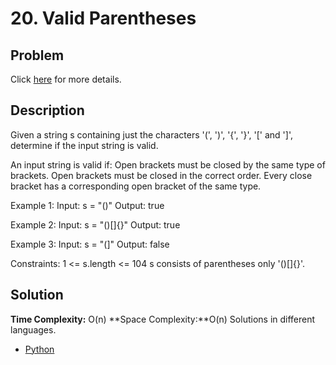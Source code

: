 # 20. Valid Parentheses
## Problem
Click [here](https://leetcode.com/problems/valid-parentheses/description/) for more details.

## Description
Given a string s containing just the characters '(', ')', '{', '}', '[' and ']', determine if the input string is valid.

An input string is valid if:
Open brackets must be closed by the same type of brackets.
Open brackets must be closed in the correct order.
Every close bracket has a corresponding open bracket of the same type.
 

Example 1:
Input: s = "()"
Output: true

Example 2:
Input: s = "()[]{}"
Output: true

Example 3:
Input: s = "(]"
Output: false

Constraints:
1 <= s.length <= 104
s consists of parentheses only '()[]{}'.

## Solution
**Time Complexity:** O(n)
**Space Complexity:**O(n)
Solutions in different languages.
- [Python]()
